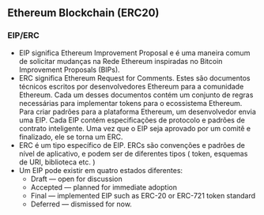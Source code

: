 ## Ethereum Blockchain (ERC20)

### EIP/ERC
- EIP significa Ethereum Improvement Proposal e é uma maneira comum de solicitar mudanças na Rede Ethereum inspiradas no Bitcoin Improvement Proposals (BIPs).
- ERC significa Ethereum Request for Comments. Estes são documentos técnicos escritos por desenvolvedores Ethereum para a comunidade Ethereum. Cada um desses documentos contém um conjunto de regras necessárias para implementar tokens para o ecossistema Ethereum. Para criar padrões para a plataforma Ethereum, um desenvolvedor envia uma EIP. Cada EIP contém especificações de protocolo e padrões de contrato inteligente. Uma vez que o EIP seja aprovado por um comitê e finalizado, ele se torna um ERC.
- ERC é um tipo específico de EIP. ERCs são convenções e padrões de nível de aplicativo, e podem ser de diferentes tipos ( token, esquemas de URI, biblioteca etc. )
- Um EIP pode existir em quatro estados diferentes:
	- Draft — open for discussion
	- Accepted — planned for immediate adoption
	- Final — implemented EIP such as ERC-20 or ERC-721 token standard
	- Deferred — dismissed for now.